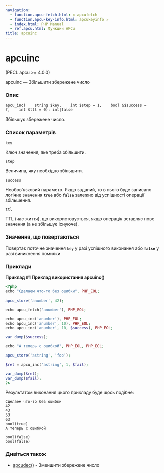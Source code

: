 ```yaml
---
navigation:
  - function.apcu-fetch.html: « apcufetch
  - function.apcu-key-info.html: apcukeyinfo »
  - index.html: PHP Manual
  - ref.apcu.html: Функции APCu
title: apcuinc
---
```

# apcuinc

(PECL apcu >= 4.0.0)

apcuinc — Збільшити збережене число

### Опис

```methodsynopsis
apcu_inc(    string $key,    int $step = 1,    bool &$success = ?,    int $ttl = 0): int|false
```

Збільшує збережене число.

### Список параметрів

`key`

Ключ значення, яке треба збільшити.

`step`

Величина, яку необхідно збільшити.

`success`

Необов'язковий параметр. Якщо заданий, то в нього буде записано логічне значення **`true`** або **`false`** залежно від успішності операції збільшення.

`ttl`

TTL (час життя), що використовується, якщо операція вставляє нове значення (а не збільшує існуюче).

### Значення, що повертаються

Повертає поточне значення `key` у разі успішного виконання або **`false`** у разі виникнення помилки

### Приклади

**Приклад #1 Приклад використання **apcuinc()****

```php
<?php
echo "Сделаем что-то без ошибки", PHP_EOL;

apcu_store('anumber', 42);

echo apcu_fetch('anumber'), PHP_EOL;

echo apcu_inc('anumber'), PHP_EOL;
echo apcu_inc('anumber', 10), PHP_EOL;
echo apcu_inc('anumber', 10, $success), PHP_EOL;

var_dump($success);

echo "А теперь с ошибкой", PHP_EOL, PHP_EOL;

apcu_store('astring', 'foo');

$ret = apcu_inc('astring', 1, $fail);

var_dump($ret);
var_dump($fail);
?>
```

Результатом виконання цього прикладу буде щось подібне:

```
Сделаем что-то без ошибки
42
43
53
63
bool(true)
А теперь с ошибкой

bool(false)
bool(false)
```

### Дивіться також

-   [apcudec()](function.apcu-dec.md) - Зменшити збережене число
